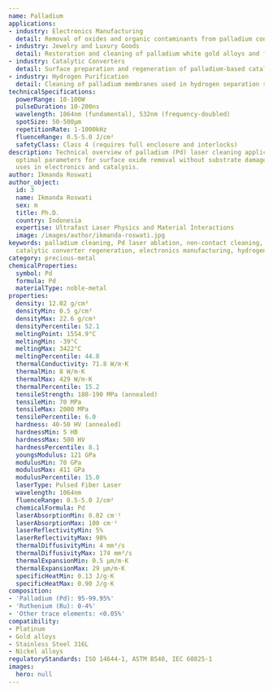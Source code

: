 ```yaml
---
name: Palladium
applications:
- industry: Electronics Manufacturing
  detail: Removal of oxides and organic contaminants from palladium contacts and connectors
- industry: Jewelry and Luxury Goods
  detail: Restoration and cleaning of palladium white gold alloys and fine components
- industry: Catalytic Converters
  detail: Surface preparation and regeneration of palladium-based catalytic substrates
- industry: Hydrogen Purification
  detail: Cleaning of palladium membranes used in hydrogen separation systems
technicalSpecifications:
  powerRange: 10-100W
  pulseDuration: 10-200ns
  wavelength: 1064nm (fundamental), 532nm (frequency-doubled)
  spotSize: 50-500μm
  repetitionRate: 1-1000kHz
  fluenceRange: 0.5-5.0 J/cm²
  safetyClass: Class 4 (requires full enclosure and interlocks)
description: Technical overview of palladium (Pd) laser cleaning applications, including
  optimal parameters for surface oxide removal without substrate damage, and industrial
  uses in electronics and catalysis.
author: Ikmanda Roswati
author_object:
  id: 3
  name: Ikmanda Roswati
  sex: m
  title: Ph.D.
  country: Indonesia
  expertise: Ultrafast Laser Physics and Material Interactions
  image: /images/author/ikmanda-roswati.jpg
keywords: palladium cleaning, Pd laser ablation, non-contact cleaning, surface decontamination,
  catalytic converter regeneration, electronics manufacturing, hydrogen membranes
category: precious-metal
chemicalProperties:
  symbol: Pd
  formula: Pd
  materialType: noble-metal
properties:
  density: 12.02 g/cm³
  densityMin: 0.5 g/cm³
  densityMax: 22.6 g/cm³
  densityPercentile: 52.1
  meltingPoint: 1554.9°C
  meltingMin: -39°C
  meltingMax: 3422°C
  meltingPercentile: 44.8
  thermalConductivity: 71.8 W/m·K
  thermalMin: 8 W/m·K
  thermalMax: 429 W/m·K
  thermalPercentile: 15.2
  tensileStrength: 180-190 MPa (annealed)
  tensileMin: 70 MPa
  tensileMax: 2000 MPa
  tensilePercentile: 6.0
  hardness: 40-50 HV (annealed)
  hardnessMin: 5 HB
  hardnessMax: 500 HV
  hardnessPercentile: 8.1
  youngsModulus: 121 GPa
  modulusMin: 70 GPa
  modulusMax: 411 GPa
  modulusPercentile: 15.0
  laserType: Pulsed Fiber Laser
  wavelength: 1064nm
  fluenceRange: 0.5-5.0 J/cm²
  chemicalFormula: Pd
  laserAbsorptionMin: 0.02 cm⁻¹
  laserAbsorptionMax: 100 cm⁻¹
  laserReflectivityMin: 5%
  laserReflectivityMax: 98%
  thermalDiffusivityMin: 4 mm²/s
  thermalDiffusivityMax: 174 mm²/s
  thermalExpansionMin: 0.5 µm/m·K
  thermalExpansionMax: 29 µm/m·K
  specificHeatMin: 0.13 J/g·K
  specificHeatMax: 0.90 J/g·K
composition:
- 'Palladium (Pd): 95-99.95%'
- 'Ruthenium (Ru): 0-4%'
- 'Other trace elements: <0.05%'
compatibility:
- Platinum
- Gold alloys
- Stainless Steel 316L
- Nickel alloys
regulatoryStandards: ISO 14644-1, ASTM B540, IEC 60825-1
images:
  hero: null
---
```

